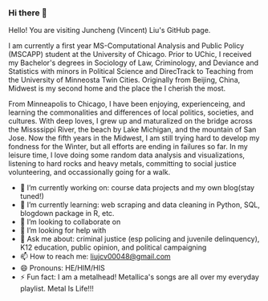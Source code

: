 ### Hi there 👋

Hello! You are visiting Juncheng (Vincent) Liu's GitHub page. 

I am currently a first year MS-Computational Analysis and Public Policy (MSCAPP) student at the University of Chicago. Prior to UChic, I received my Bachelor's degrees in Sociology of Law, Criminology, and Deviance and Statistics with minors in Political Science and DirecTrack to Teaching from the University of Minneosta Twin Cities. Originally from Beijing, China, Midwest is my second home and the place the I cherish the most. 

From Minneapolis to Chicago, I have been enjoying, experienceing, and learning the commonalities and differences of local politics, societies, and cultures. With deep loves, I grew up and maturalized on the bridge across the Missssippi River, the beach by Lake Michigan, and the mountain of San Jose. Now the fifth years in the Midwest, I am still trying hard to develop my fondness for the Winter, but all efforts are ending in failures so far. In my leisure time, I love doing some random data analysis and visualizations, listening to hard rocks and heavy metals, committing to social justice volunteering, and occassionally going for a walk. 

- 🔭 I’m currently working on: course data projects and my own blog(stay tuned!)
- 🌱 I’m currently learning: web scraping and data cleaning in Python, SQL, blogdown package in R, etc. 
- 👯 I’m looking to collaborate on
- 🤔 I’m looking for help with 
- 💬 Ask me about: criminal justice (esp policing and juvenile delinquency), K12 education, public opinion, and political campaigning
- 📫 How to reach me: liujcv00048@gmail.com
- 😄 Pronouns: HE/HIM/HIS
- ⚡ Fun fact: I am a metalhead! Metallica's songs are all over my everyday playlist. Metal Is Life!!!
